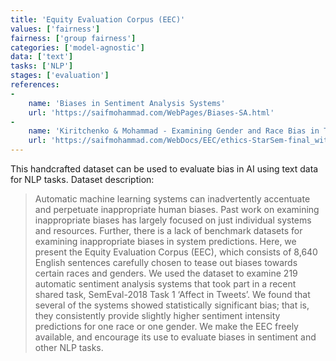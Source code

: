 ```yaml
---
title: 'Equity Evaluation Corpus (EEC)'
values: ['fairness']
fairness: ['group fairness']
categories: ['model-agnostic']
data: ['text']
tasks: ['NLP']
stages: ['evaluation']
references: 
- 
    name: 'Biases in Sentiment Analysis Systems'
    url: 'https://saifmohammad.com/WebPages/Biases-SA.html'
- 
    name: 'Kiritchenko & Mohammad - Examining Gender and Race Bias in Two Hundred Sentiment Analysis Systems'
    url: 'https://saifmohammad.com/WebDocs/EEC/ethics-StarSem-final_with_appendix.pdf'
---
```


This handcrafted dataset can be used to evaluate bias in AI using text data for NLP tasks.
Dataset description:

> Automatic machine learning systems can inadvertently accentuate and perpetuate inappropriate human biases. Past work on examining inappropriate biases has largely focused on just individual systems and resources. Further, there is a lack of benchmark datasets for examining inappropriate biases in system predictions. Here, we present the Equity Evaluation Corpus (EEC), which consists of 8,640 English sentences carefully chosen to tease out biases towards certain races and genders. We used the dataset to examine 219 automatic sentiment analysis systems that took part in a recent shared task, SemEval-2018 Task 1 ‘Affect in Tweets’. We found that several of the systems showed statistically significant bias; that is, they consistently provide slightly higher sentiment intensity predictions for one race or one gender. We make the EEC freely available, and encourage its use to evaluate biases in sentiment and other NLP tasks.
